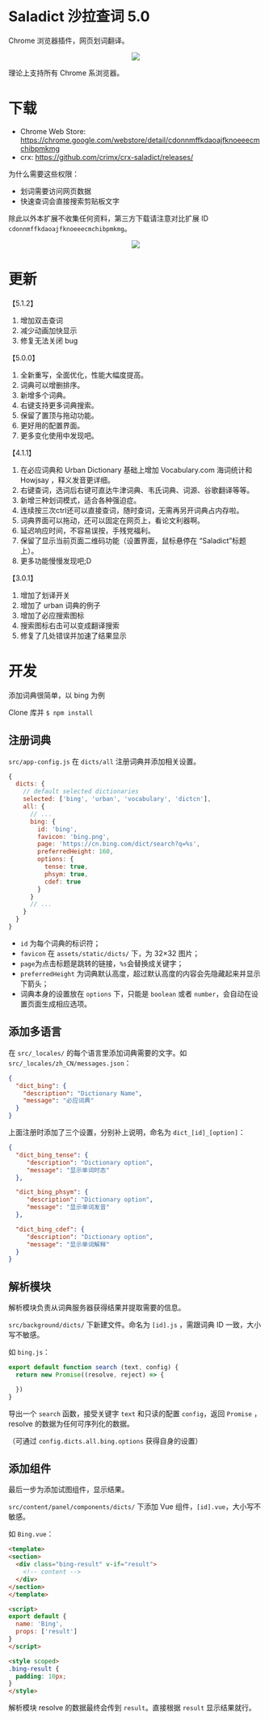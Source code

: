 # Saladict 沙拉查词 5.0

Chrome 浏览器插件，网页划词翻译。

<p align="center">
  <a href="https://chrome.google.com/webstore/detail/cdonnmffkdaoajfknoeeecmchibpmkmg" target="_blank"><img src="saladict.jpg" /></a>
</p>

理论上支持所有 Chrome 系浏览器。

# 下载

- Chrome Web Store: <https://chrome.google.com/webstore/detail/cdonnmffkdaoajfknoeeecmchibpmkmg>
- crx: <https://github.com/crimx/crx-saladict/releases/>

为什么需要这些权限：
- 划词需要访问网页数据
- 快速查词会直接搜索剪贴板文字

除此以外本扩展不收集任何资料，第三方下载请注意对比扩展 ID `cdonnmffkdaoajfknoeeecmchibpmkmg`。

<p align="center">
  <a href="https://chrome.google.com/webstore/detail/cdonnmffkdaoajfknoeeecmchibpmkmg" target="_blank"><img src="screenshot.jpg" /></a>
</p>

# 更新

【5.1.2】
1. 增加双击查词
2. 减少动画加快显示
3. 修复无法关闭 bug

【5.0.0】
1. 全新重写，全面优化，性能大幅度提高。
2. 词典可以增删排序。
3. 新增多个词典。
4. 右键支持更多词典搜索。
5. 保留了置顶与拖动功能。
6. 更好用的配置界面。
7. 更多变化使用中发现吧。

【4.1.1】
1. 在必应词典和 Urban Dictionary 基础上增加 Vocabulary.com 海词统计和 Howjsay ，释义发音更详细。
2. 右键查词，选词后右键可直达牛津词典、韦氏词典、词源、谷歌翻译等等。
3. 新增三种划词模式，适合各种强迫症。
4. 连续按三次ctrl还可以直接查词，随时查词，无需再另开词典占内存啦。
5. 词典界面可以拖动，还可以固定在网页上，看论文利器啊。
6. 延迟响应时间，不容易误按，手残党福利。
7. 保留了显示当前页面二维码功能（设置界面，鼠标悬停在 “Saladict”标题上）。
8. 更多功能慢慢发现吧;D

【3.0.1】
 1. 增加了划译开关
 2. 增加了 urban 词典的例子
 3. 增加了必应搜索图标
 4. 搜索图标右击可以变成翻译搜索
 5. 修复了几处错误并加速了结果显示

# 开发

添加词典很简单，以 bing 为例

Clone 库并 `$ npm install`

## 注册词典

`src/app-config.js` 在 `dicts/all` 注册词典并添加相关设置。

```javascript
{
  dicts: {
    // default selected dictionaries
    selected: ['bing', 'urban', 'vocabulary', 'dictcn'],
    all: {
      // ...
      bing: {
        id: 'bing',
        favicon: 'bing.png',
        page: 'https://cn.bing.com/dict/search?q=%s',
        preferredHeight: 160,
        options: {
          tense: true,
          phsym: true,
          cdef: true
        }
      }
      // ...
    }
  }
}
```

- `id` 为每个词典的标识符；
- `favicon` 在 `assets/static/dicts/` 下，为 32×32 图片；
- `page`为点击标题是跳转的链接，`%s`会替换成关键字；
- `preferredHeight` 为词典默认高度，超过默认高度的内容会先隐藏起来并显示下箭头；
- 词典本身的设置放在 `options` 下，只能是 `boolean` 或者 `number`，会自动在设置页面生成相应选项。

## 添加多语言

在 `src/_locales/` 的每个语言里添加词典需要的文字。如 `src/_locales/zh_CN/messages.json`：

```json
{
  "dict_bing": {
    "description": "Dictionary Name",
    "message": "必应词典"
  }
}
```

上面注册时添加了三个设置，分别补上说明，命名为 `dict_[id]_[option]`：

```json
{
  "dict_bing_tense": {
     "description": "Dictionary option",
     "message": "显示单词时态"
  },

  "dict_bing_phsym": {
     "description": "Dictionary option",
     "message": "显示单词发音"
  },

  "dict_bing_cdef": {
     "description": "Dictionary option",
     "message": "显示单词解释"
  }
}
```

## 解析模块

解析模块负责从词典服务器获得结果并提取需要的信息。

`src/background/dicts/` 下新建文件。命名为 `[id].js` ，需跟词典 ID 一致，大小写不敏感。

如 `bing.js`：

```javascript
export default function search (text, config) {
  return new Promise((resolve, reject) => {

  })
}
```

导出一个 `search` 函数，接受关键字 `text` 和只读的配置 `config`，返回 `Promise` ，resolve 的数据为任何可序列化的数据。

（可通过 `config.dicts.all.bing.options` 获得自身的设置）

## 添加组件

最后一步为添加试图组件，显示结果。

`src/content/panel/components/dicts/` 下添加 Vue 组件，`[id].vue`，大小写不敏感。

如 `Bing.vue`：

```html
<template>
<section>
  <div class="bing-result" v-if="result">
    <!-- content -->
  </div>
</section>
</template>

<script>
export default {
  name: 'Bing',
  props: ['result']
}
</script>

<style scoped>
.bing-result {
  padding: 10px;
}
</style>
```

解析模块 resolve 的数据最终会传到 `result`。直接根据 `result` 显示结果就行。
